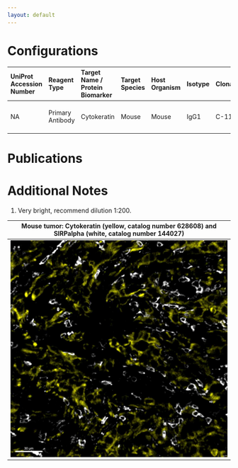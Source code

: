 ```yaml
---
layout: default
---
```


# Configurations

| UniProt Accession Number   | Reagent Type     | Target Name / Protein Biomarker   | Target Species   | Host Organism   | Isotype   | Clonality   | Vendor    |   Catalog Number | Conjugate   | RRID       | Availability   | Method        | Tissue Preservation               | Target Tissue                    | Tissue State   | Detergent         | Antigen Retrieval Conditions   | Dye Inactivation Conditions   | Recommend   | Agree                                                        | Disagree   | Contributor                                                  | Notes       |
|:---------------------------|:-----------------|:----------------------------------|:-----------------|:----------------|:----------|:------------|:----------|-----------------:|:------------|:-----------|:---------------|:--------------|:----------------------------------|:---------------------------------|:---------------|:------------------|:-------------------------------|:------------------------------|:------------|:-------------------------------------------------------------|:-----------|:-------------------------------------------------------------|:------------|
| NA                         | Primary Antibody | Cytokeratin                       | Mouse            | Mouse           | IgG1      | C-11        | BioLegend |           628608 | AF488       | AB_2563652 | Stock          | IBEX2D Manual | 1:4 Cytofix/Cytoperm Fixed Frozen | Pancreatic Ductal Adenocarcinoma | Tumor          | 0.3% Triton-X-100 | NA                             | 1 mg/ml LiBH4 15 minutes      | Yes         | [0009-0007-0646-7946](https://orcid.org/0009-0007-0646-7946) | NA         | [0009-0007-0646-7946](https://orcid.org/0009-0007-0646-7946) | [1](#notes) |

# Publications



# Additional Notes

<a name="notes"></a>
1. Very bright, recommend dilution 1:200.

| Mouse tumor: Cytokeratin (yellow, catalog number 628608) and SIRPalpha (white, catalog number 144027) |
|:-------:|
| ![](Mouse_tumor_Cytokeratin_628608_SIRPalpha_144027.jpg) |
